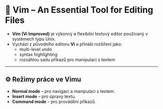 # 🧠 Vim – An Essential Tool for Editing Files

- **Vim (Vi Improved)** je výkonný a flexibilní textový editor používaný v systémech typu Unix.  
- Vychází z původního editoru **Vi** a přináší rozšíření jako:  
  - multi-level undo  
  - syntax highlighting  
  - rozsáhlou sadu příkazů pro manipulaci s textem  

---

## ⚙️ Režimy práce ve Vimu

- **Normal mode** – pro navigaci a manipulaci s textem.  
- **Insert mode** – pro úpravy textu.  
- **Command mode** – pro provádění příkazů.

